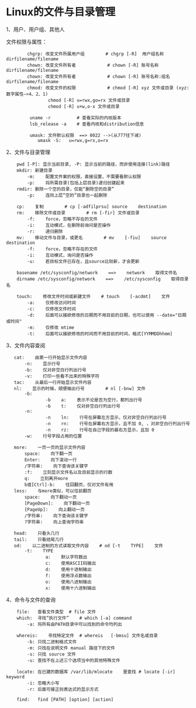 # Linux的文件与目录管理

1、用户、用户组、其他人

文件权限与属性：

            chgrp: 改变文件所属用户组        # chgrp [-R]  用户组名称  dirfilename/filename
            chown: 改变文件所有者            # chown [-R] 账号名称 dirfilename/filename
            chown: 改变文件所有者            # chown [-R] 账号名称:组名 dirfilename/filename
            chmod: 改变文件的权限            # chmod [-R] xyz 文件或目录 (xyz: 数字属性—>4、2、1)
                    chmod [-R] u=rwx,go=rx 文件或目录
                    chmod [-R] u+w,o-x 文件或目录
             
             uname -r          # 查看实际的内核版本
             lsb_release -a    # 查看内核和distribution信息
			 
			 umask:	文件默认权限	==> 0022 -->(从777往下减)
				umask -S:	u=rwx,g=rx,o=rx

2、文件与目录管理

        pwd [-P]: 显示当前目录, -P: 显示当前的路径，而非使用连接(link)路径
        mkdir: 新建目录
            -m:    配置文件案的权限，直接设置，不需要看默认权限
            -p:    将所需目录(包括上层目录)递归创建起来
        rmdir: 删除一个空的目录，仅能“删除空的目录”
            -p:    连同上层“空的”目录也一起删除

        cp:    复制        # cp [-adfilprsu] source    destination
        rm:    移除文件或目录        # rm [-fir] 文件或目录
            -f:    force，忽略不存在的文件
            -i:    互动模式，在删除前询问是否操作
            -r:    递归删除
        mv:    移动文件与目录，或更名        # mv    [-fiu]    source destination
            -f:    force，忽略不存在的文件
            -i:    互动模式，询问是否操作
            -u:    若目标文件已存在，且source比较新，才会更新

        basename /etc/sysconfig/network    ==>    network    取得文件名
        dirname /etc/sysconfig/network    ==>    /etc/sysconfig    取得目录名

        touch:    修改文件时间或新建文件    # touch    [-acdmt]    文件
            -a:    仅修改访问时间
            -c:    仅修改文件时间
            -d:    后面可以接欲修改的日期而不用目前的日期，也可以使用 --date="日期或时间"
            -m:    仅修改 mtime
            -t:    后面可以接欲修改的时间而不用目前的时间，格式[YYMMDDhhmm]
		

3、文件内容查阅

       cat:    由第一行开始显示文件内容
           -n:    显示行号
           -b:    仅对非空白行列出行号
           -v:    打印一些看不出来的特殊字符
       tac:    从最后一行开始显示文件内容
       nl:    显示的时候，顺便输出行号        # nl [-bnw] 文件
           -b:    
                   -b    a:    表示不论是否为空行，都列出行号
                   -b    t:    仅对非空白行列出行号
           -n:
                   -n    ln:    行号在屏幕左方显示，仅对非空白行列出行号
                   -n    rn:    行号在屏幕右方显示，且不加 0, ，对非空白行列出行号
                   -n    rz:    行号在自己字段的最右方显示，且加 0
           -w:    行号字段占用的位置
           
       more:    一页一页的显示文件内容
           space:    向下翻一页
           Enter:    向下滚动一行
           /字符串:    向下查询该关键字
           :f:    立刻显示文件名以及目前显示的行数
           q:    立刻离开more
           b或[Ctrl]-b:    往回翻页，仅对文件有用
       less:    与more类似，可以往前翻页
           space:    向下翻动一页
           [PageDown]:    向下翻动一页
           [PageUp]:    向上翻动一页
           /字符串:    向下查询该关键字
           ?字符串:    向上查询字符串
           
       head:    只看头几行
       tail:    只看结尾几行
       od:    以二进制的方式读取文件内容    # od [-t    TYPE]    文件
           -t:    TYPE
                   a:    默认字符数出
                   c:    使用ASCII码输出
                   d:    使用十进制输出
                   f:    使用浮点数输出
                   o:    使用八进制输出
                   x:    使用十六进制输出
 
 4、命令与文件的查询
 
		file:	查看文件类型	# file 文件
		which:	寻找“执行文件”	# which [-a] command
			-a:	将所有由PATH目录中可以找到的命令均列出
			
		whereis:	寻找特定文件	# whereis	[-bmsu]	文件名或目录
			-b:	只找二进制格式文件
			-m:	只找在说明文件 manual 路径下的文件
			-s:	只找 source 文件
			-u:	查找不在上述三个选项当中的其他特殊文件
			
		locate:	在已建的数据库 /var/lib/mlocate	里查找	# locate [-ir] keyword
			-i:	忽略大小写
			-r:	后面可接正则表达式的显示方式
			
		find:	find [PATH] [option] [action]